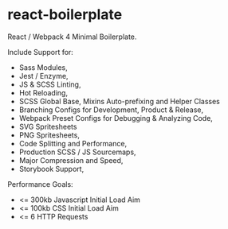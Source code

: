 # react-boilerplate

React / Webpack 4 Minimal Boilerplate.

Include Support for:

- Sass Modules,
- Jest / Enzyme,
- JS & SCSS Linting,
- Hot Reloading,
- SCSS Global Base, Mixins Auto-prefixing and Helper Classes
- Branching Configs for Development, Product & Release,
- Webpack Preset Configs for Debugging & Analyzing Code,
- SVG Spritesheets
- PNG Spritesheets,
- Code Splitting and Performance,
- Production SCSS / JS Sourcemaps,
- Major Compression and Speed,
- Storybook Support,

Performance Goals:

- <= 300kb Javascript Initial Load Aim
- <= 100kb CSS Initial Load Aim
- <= 6 HTTP Requests
